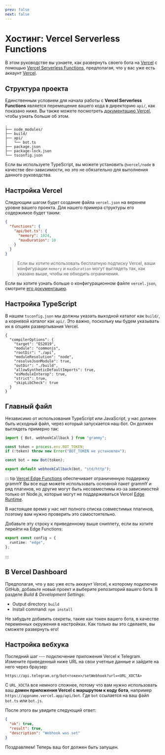 ```yaml
---
prev: false
next: false
---
```


# Хостинг: Vercel Serverless Functions

В этом руководстве вы узнаете, как развернуть своего бота на [Vercel](https://vercel.com/) с помощью [Vercel Serverless Functions](https://vercel.com/docs/functions), предполагая, что у вас уже есть аккаунт [Vercel](https://vercel.com).

## Структура проекта

Единственным условием для начала работы с **Vercel Serverless Functions** является перемещение вашего кода в директорию `api/`, как показано ниже.
Вы также можете посмотреть [документацию Vercel](https://vercel.com/docs/functions/quickstart), чтобы узнать больше об этом.

```asciiart:no-line-numbers
.
├── node_modules/
├── build/
├── api/
│   └── bot.ts
├── package.json
├── package-lock.json
└── tsconfig.json
```

Если вы используете TypeScript, вы можете установить `@vercel/node` в качестве dev-зависимости, но это не обязательно для выполнения данного руководства.

## Настройка Vercel

Следующим шагом будет создание файла `vercel.json` на верхнем уровне вашего проекта.
Для нашего примера структуры его содержимое будет таким:

```json
{
  "functions": {
    "api/bot.ts": {
      "memory": 1024,
      "maxDuration": 10
    }
  }
}
```

> Если вы хотите использовать бесплатную подписку Vercel, ваши конфигурации `memory` и `maxDuration` могут выглядеть так, как указано выше, чтобы не обходить ограничения.

Если вы хотите узнать больше о конфигурационном файле `vercel.json`, смотрите [его документацию](https://vercel.com/docs/projects/project-configuration).

## Настройка TypeScript

В нашем `tsconfig.json` мы должны указать выходной каталог как `build/`, а корневой каталог как `api/`.
Это важно, поскольку мы будем указывать их в опциях развертывания Vercel.

```json{5,8}
{
  "compilerOptions": {
    "target": "ES2019",
    "module": "commonjs",
    "rootDir": "./api",
    "moduleResolution": "node",
    "resolveJsonModule": true,
    "outDir": "./build",
    "allowSyntheticDefaultImports": true,
    "esModuleInterop": true,
    "strict": true,
    "skipLibCheck": true
  }
}
```

## Главный файл

Независимо от использования TypeScript или JavaScript, у нас должен быть исходный файл, через который запускается наш бот.
Он должен выглядеть примерно так:

```ts
import { Bot, webhookCallback } from "grammy";

const token = process.env.BOT_TOKEN;
if (!token) throw new Error("BOT_TOKEN не установлен");

const bot = new Bot(token);

export default webhookCallback(bot, "std/http");
```

::: tip [Vercel Edge Functions](https://vercel.com/docs/functions) обеспечивает ограниченную поддержку grammY
Вы все еще можете использовать основной пакет grammY и ряд плагинов, но другие могут быть несовместимы из-за зависимостей только от Node.js, которые могут не поддерживаться Vercel [Edge Runtime](https://edge-runtime.vercel.app).

В настоящее время у нас нет полного списка совместимых плагинов, поэтому вам нужно проверить это самостоятельно.

Добавьте эту строку к приведенному выше сниппету, если вы хотите перейти на Edge Functions:

```ts
export const config = {
  runtime: "edge",
};
```

:::

## В Vercel Dashboard

Предполагая, что у вас уже есть аккаунт Vercel, к которому подключен GitHub, добавьте новый проект и выберите репозиторий вашего бота.
В разделе _Build & Development Settings_:

- Output directory: `build`
- Install command: `npm install`

Не забудьте добавить секреты, такие как токен вашего бота, в качестве переменных окружения в настройках.
Как только вы это сделаете, вы сможете развернуть его!

## Настройка вебхука

Последний шаг --- подключение приложения Vercel к Telegram.
Измените приведенный ниже URL на свои учетные данные и зайдите на него через браузер:

```text
https://api.telegram.org/bot<токен>/setWebhook?url=<URL_ХОСТА>
```

С `URL_ХОСТА` все немного сложнее, потому что вам нужно использовать ваш **домен приложения Vercel с маршрутом к коду бота**, например `https://appname.vercel.app/api/bot`.
Где `bot` ссылается на ваш файл `bot.ts` или `bot.js`.

После этого вы увидите следующий ответ:

```json
{
  "ok": true,
  "result": true,
  "description": "Webhook was set"
}
```

Поздравляем!
Теперь ваш бот должен быть запущен.
